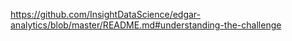 https://github.com/InsightDataScience/edgar-analytics/blob/master/README.md#understanding-the-challenge
